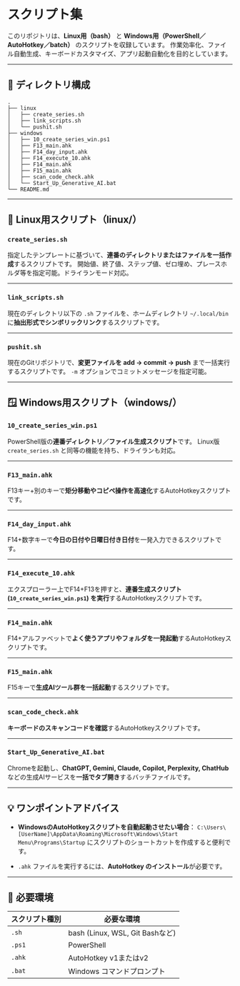 # スクリプト集

このリポジトリは、**Linux用（bash）** と **Windows用（PowerShell／AutoHotkey／batch）** のスクリプトを収録しています。
作業効率化、ファイル自動生成、キーボードカスタマイズ、アプリ起動自動化を目的としています。

---

## 📁 ディレクトリ構成

```
.
├── linux
│   ├── create_series.sh
│   ├── link_scripts.sh
│   └── pushit.sh
├── windows
│   ├── 10_create_series_win.ps1
│   ├── F13_main.ahk
│   ├── F14_day_input.ahk
│   ├── F14_execute_10.ahk
│   ├── F14_main.ahk
│   ├── F15_main.ahk
│   ├── scan_code_check.ahk
│   └── Start_Up_Generative_AI.bat
└── README.md
```

---

## 🐧 Linux用スクリプト（linux/）

### `create_series.sh`
指定したテンプレートに基づいて、**連番のディレクトリまたはファイルを一括作成**するスクリプトです。
開始値、終了値、ステップ値、ゼロ埋め、プレースホルダ等を指定可能。ドライランモード対応。

---

### `link_scripts.sh`
現在のディレクトリ以下の `.sh` ファイルを、ホームディレクトリ `~/.local/bin`に**抽出形式でシンボリックリンク**するスクリプトです。

---

### `pushit.sh`
現在のGitリポジトリで、**変更ファイルを add → commit → push** まで一括実行するスクリプトです。
`-m` オプションでコミットメッセージを指定可能。

---

## 🪟 Windows用スクリプト（windows/）

### `10_create_series_win.ps1`
PowerShell版の**連番ディレクトリ／ファイル生成スクリプト**です。
Linux版 `create_series.sh` と同等の機能を持ち、ドライランも対応。

---

### `F13_main.ahk`
F13キー+別のキーで**矩分移動やコピペ操作を高速化**するAutoHotkeyスクリプトです。

---

### `F14_day_input.ahk`
F14+数字キーで**今日の日付や日曜日付き日付**を一発入力できるスクリプトです。

---

### `F14_execute_10.ahk`
エクスプローラー上でF14+F13を押すと、**連番生成スクリプト (`10_create_series_win.ps1`) を実行**するAutoHotkeyスクリプトです。

---

### `F14_main.ahk`
F14+アルファベットで**よく使うアプリやフォルダを一発起動**するAutoHotkeyスクリプトです。

---

### `F15_main.ahk`
F15キーで**生成AIツール群を一括起動**するスクリプトです。

---

### `scan_code_check.ahk`
**キーボードのスキャンコードを確認**するAutoHotkeyスクリプトです。

---

### `Start_Up_Generative_AI.bat`
Chromeを起動し、**ChatGPT, Gemini, Claude, Copilot, Perplexity, ChatHub** などの生成AIサービスを**一括でタブ開き**するバッチファイルです。

---

## 💡 ワンポイントアドバイス

- **WindowsのAutoHotkeyスクリプトを自動起動させたい場合**：
  `C:\Users\[UserName]\AppData\Roaming\Microsoft\Windows\Start Menu\Programs\Startup`
  にスクリプトのショートカットを作成すると便利です。

- `.ahk` ファイルを実行するには、**AutoHotkey のインストール**が必要です。

---

## 🧩 必要環境

| スクリプト種別 | 必要な環境                          |
|----------------|-----------------------------------|
| `.sh`          | bash (Linux, WSL, Git Bashなど)   |
| `.ps1`         | PowerShell                         |
| `.ahk`         | AutoHotkey v1またはv2              |
| `.bat`         | Windows コマンドプロンプト         |

